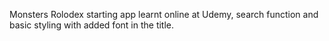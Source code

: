 Monsters Rolodex starting app learnt online at Udemy, search function and basic styling with added font in the title.
